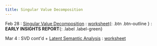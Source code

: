 ```yaml
---
title: Singular Value Decomposition
---
```


Feb 28 
: [Singular Value Decomposition](https://github.com/gallettilance/Data-Science-Fundamentals/raw/main/lecture_10/10_Singular_Value_Decomposition.pdf) 
  : [worksheet](https://github.com/gallettilance/Data-Science-Fundamentals/blob/main/lecture_10/worksheet_10.ipynb){: .btn .btn-outline } 
    : **EARLY INSIGHTS REPORT**{: .label .label-green}

Mar 4
: SVD cont'd + [Latent Semantic Analysis](https://github.com/gallettilance/Data-Science-Fundamentals/raw/main/lecture_11/11_Latent_Semantic_Analysis.pdf) 
  : [worksheet](https://github.com/gallettilance/Data-Science-Fundamentals/blob/main/lecture_11/worksheet_11.ipynb) 


